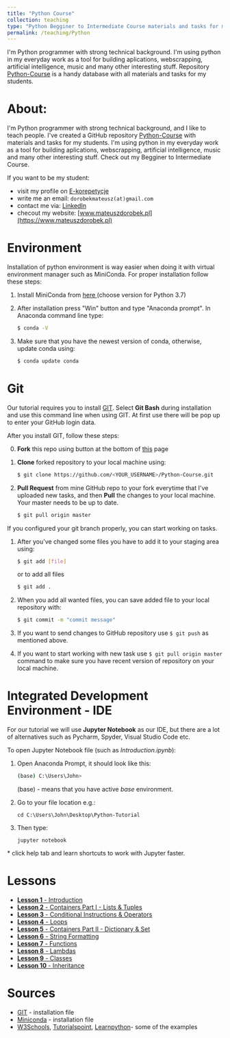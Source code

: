```yaml
---
title: "Python Course"
collection: teaching
type: "Python Begginer to Intermediate Course materials and tasks for my students."
permalink: /teaching/Python
---
```


I'm Python programmer with strong technical background. I'm using python in my everyday work as a tool for building aplications, webscrapping, artificial intelligence, music and many other interesting stuff. Repository [Python-Course](https://github.com/SaxMan96/Python-Course) is a handy database with all materials and tasks for my students.

# About:
I'm Python programmer with strong technical background, and I like to teach people.  I've created a GitHub repository [Python-Course](https://github.com/SaxMan96/Python-Course) with materials and tasks for my students. I'm using python in my everyday work as a tool for building aplications, webscrapping, artificial intelligence, music and many other interesting stuff. Check out my Begginer to Intermediate Course.

If you want to be my student:

- visit my profile on [E-korepetycje](https://www.e-korepetycje.net/mateuszdorobek)
- write me an email: `dorobekmateusz(at)gmail.com`
- contact me via: [LinkedIn](https://www.linkedin.com/in/mateuszdorobek/) 
- checout my website: [www.mateuszdorobek.pl](https://www.mateuszdorobek.pl)

# Environment

Installation of python environment is way easier when doing it with virtual environment manager such as MiniConda.  For proper installation follow these steps:

1. Install MiniConda from [here ](https://docs.conda.io/en/latest/miniconda.html) (choose version for Python 3.7)

2. After installation press "Win" button and type "Anaconda prompt". In Anaconda command line type:

   ```bash
   $ conda -V
   ```

3. Make  sure that you have the newest version of conda, otherwise, update conda using:

   ```bash
   $ conda update conda
   ```


# Git

Our tutorial requires you to install [GIT](https://git-scm.com/downloads). Select **Git Bash** during installation and use this command line when using GIT. At first use there will be pop up to enter your GitHub login data.

After you install GIT, follow these steps:

0. **Fork** this repo using button at the bottom of [this](https://github.com/SaxMan96/Python-Course) page

1. **Clone** forked repository to your local machine using:

   ```bash
   $ git clone https://github.com/<YOUR_USERNAME>/Python-Course.git
   ```
   
2. **Pull Request** from mine GitHub repo to your fork everytime that I've uploaded new tasks, and then **Pull** the changes to your local machine. Your master needs to be up to date.

   ```bash
   $ git pull origin master
   ```

If you configured your git branch properly, you can start working on tasks. 

1. After you've changed some files you have to add it to your staging area using:

    ```bash
    $ git add [file]  
    ```
    or to add all files
   
    ```bash
    $ git add .
    ```
    
2. When you add all wanted files, you can save added file to your local repository with:

    ```bash
    $ git commit -m "commit message"
    ```
    
3. If you want to send changes to GitHub repository use ```$ git push``` as mentioned above.

4. If you want to start working with new task use ```$ git pull origin master``` command to make sure you have recent version of repository on your local machine.

# Integrated Development Environment - IDE

For our tutorial we will use **Jupyter Notebook** as our IDE, but there are a lot of alternatives such as Pycharm, Spyder, Visual Studio Code etc.

To open Jupyter Notebook file (such as *Introduction.ipynb*):

1. Open Anaconda Prompt, it should look like this:

   ```bash
   (base) C:\Users\John>
   ```

   (base) - means that you have active *base* environment.

2. Go to your file location e.g.:

   ```
   cd C:\Users\John\Desktop\Python-Tutorial
   ```

3. Then type:

   ```
   jupyter notebook
   ```

\* click help tab and learn shortcuts to work with Jupyter faster.

# Lessons

- [**Lesson 1** - Introduction](https://github.com/SaxMan96/Python-Course/blob/master/lessons/Lesson%2001%20-%20Introduction.ipynb)
- [**Lesson 2** - Containers Part I - Lists & Tuples](https://github.com/SaxMan96/Python-Course/blob/master/lessons/Lesson%2002%20-%20Containers%20Part%20I%20-%20Lists%20%26%20Tuples.ipynb)
- [**Lesson 3** - Conditional Instructions & Operators](https://github.com/SaxMan96/Python-Course/blob/master/lessons/Lesson%2003%20-%20Conditional%20Instructions%20%26%20Operators.ipynb)
- [**Lesson 4** - Loops](https://github.com/SaxMan96/Python-Tutorial/blob/master/lessons/Lesson%2004%20-%20Loops.ipynb)
- [**Lesson 5** - Containers Part II - Dictionary & Set](https://github.com/SaxMan96/Python-Tutorial/blob/master/lessons/Lesson%2005%20-%20Containers%20Part%20II%20-%20Dictionary%20%26%20Set.ipynb)
- [**Lesson 6** - String Formatting](https://github.com/SaxMan96/Python-Tutorial/blob/master/lessons/Lesson%2006%20-%20String%20Formatting.ipynb)
- [**Lesson 7** - Functions](https://github.com/SaxMan96/Python-Tutorial/blob/master/lessons/Lesson%2007%20-%20Functions.ipynb)
- [**Lesson 8** - Lambdas](https://github.com/SaxMan96/Python-Tutorial/blob/master/lessons/Lesson%2008%20-%20Lambdas.ipynb)
- [**Lesson 9** - Classes](https://github.com/SaxMan96/Python-Tutorial/blob/master/lessons/Lesson%2009%20-%20Classes.ipynb)
- [**Lesson 10** - Inheritance](https://github.com/SaxMan96/Python-Tutorial/blob/master/lessons/Lesson%2010%20-%20Inheritance.ipynb)

# Sources

- [GIT](https://git-scm.com/downloads) - installation file
- [Miniconda](https://docs.conda.io/en/latest/miniconda.html) - installation file
- [W3Schools](www.w3schools.com/python), [Tutorialspoint](www.tutorialspoint.com/python), [Learnpython](www.learnpython.org)- some of the examples